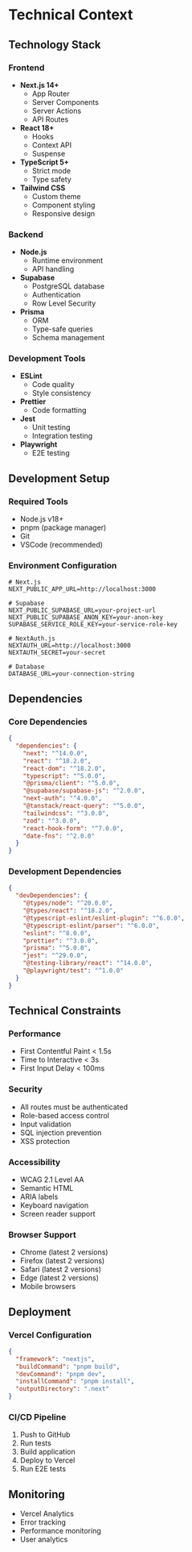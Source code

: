 # Technical Context

## Technology Stack

### Frontend
- **Next.js 14+**
  - App Router
  - Server Components
  - Server Actions
  - API Routes
- **React 18+**
  - Hooks
  - Context API
  - Suspense
- **TypeScript 5+**
  - Strict mode
  - Type safety
- **Tailwind CSS**
  - Custom theme
  - Component styling
  - Responsive design

### Backend
- **Node.js**
  - Runtime environment
  - API handling
- **Supabase**
  - PostgreSQL database
  - Authentication
  - Row Level Security
- **Prisma**
  - ORM
  - Type-safe queries
  - Schema management

### Development Tools
- **ESLint**
  - Code quality
  - Style consistency
- **Prettier**
  - Code formatting
- **Jest**
  - Unit testing
  - Integration testing
- **Playwright**
  - E2E testing

## Development Setup

### Required Tools
- Node.js v18+
- pnpm (package manager)
- Git
- VSCode (recommended)

### Environment Configuration
```env
# Next.js
NEXT_PUBLIC_APP_URL=http://localhost:3000

# Supabase
NEXT_PUBLIC_SUPABASE_URL=your-project-url
NEXT_PUBLIC_SUPABASE_ANON_KEY=your-anon-key
SUPABASE_SERVICE_ROLE_KEY=your-service-role-key

# NextAuth.js
NEXTAUTH_URL=http://localhost:3000
NEXTAUTH_SECRET=your-secret

# Database
DATABASE_URL=your-connection-string
```

## Dependencies

### Core Dependencies
```json
{
  "dependencies": {
    "next": "^14.0.0",
    "react": "^18.2.0",
    "react-dom": "^18.2.0",
    "typescript": "^5.0.0",
    "@prisma/client": "^5.0.0",
    "@supabase/supabase-js": "^2.0.0",
    "next-auth": "^4.0.0",
    "@tanstack/react-query": "^5.0.0",
    "tailwindcss": "^3.0.0",
    "zod": "^3.0.0",
    "react-hook-form": "^7.0.0",
    "date-fns": "^2.0.0"
  }
}
```

### Development Dependencies
```json
{
  "devDependencies": {
    "@types/node": "^20.0.0",
    "@types/react": "^18.2.0",
    "@typescript-eslint/eslint-plugin": "^6.0.0",
    "@typescript-eslint/parser": "^6.0.0",
    "eslint": "^8.0.0",
    "prettier": "^3.0.0",
    "prisma": "^5.0.0",
    "jest": "^29.0.0",
    "@testing-library/react": "^14.0.0",
    "@playwright/test": "^1.0.0"
  }
}
```

## Technical Constraints

### Performance
- First Contentful Paint < 1.5s
- Time to Interactive < 3s
- First Input Delay < 100ms

### Security
- All routes must be authenticated
- Role-based access control
- Input validation
- SQL injection prevention
- XSS protection

### Accessibility
- WCAG 2.1 Level AA
- Semantic HTML
- ARIA labels
- Keyboard navigation
- Screen reader support

### Browser Support
- Chrome (latest 2 versions)
- Firefox (latest 2 versions)
- Safari (latest 2 versions)
- Edge (latest 2 versions)
- Mobile browsers

## Deployment

### Vercel Configuration
```json
{
  "framework": "nextjs",
  "buildCommand": "pnpm build",
  "devCommand": "pnpm dev",
  "installCommand": "pnpm install",
  "outputDirectory": ".next"
}
```

### CI/CD Pipeline
1. Push to GitHub
2. Run tests
3. Build application
4. Deploy to Vercel
5. Run E2E tests

## Monitoring
- Vercel Analytics
- Error tracking
- Performance monitoring
- User analytics
